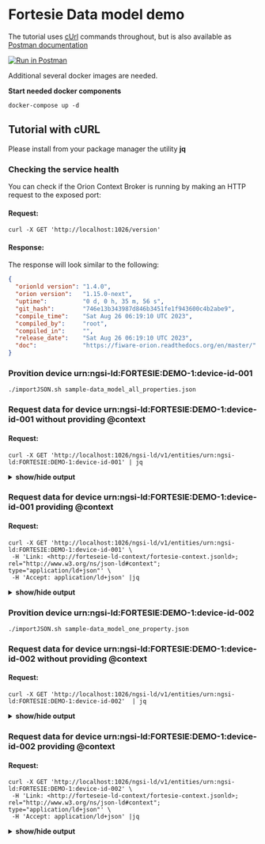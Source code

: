 
# Fortesie Data model demo


The tutorial uses [cUrl](https://ec.haxx.se/) commands throughout, but is also available as
[Postman documentation](https://www.postman.com/konstantinosgombakis/workspace/fortesie-data-model/collection/9192452-51008a35-c2e2-4a3f-b72a-175e210e24b6?action=share&creator=9192452)

[![Run in Postman](https://run.pstmn.io/button.svg)](https://www.postman.com/konstantinosgombakis/workspace/fortesie-data-model/collection/9192452-51008a35-c2e2-4a3f-b72a-175e210e24b6?action=share&creator=9192452)

Additional several docker images are needed.

**Start needed docker components**
```console
docker-compose up -d 
```


## Tutorial with cURL

Please install from your package manager the utility **jq**

### Checking the service health

You can check if the Orion Context Broker is running by making an HTTP request to the exposed port:

#### Request:

```console
curl -X GET 'http://localhost:1026/version'
```
#### Response:

The response will look similar to the following:

```json
{
  "orionld version": "1.4.0",
  "orion version":   "1.15.0-next",
  "uptime":          "0 d, 0 h, 35 m, 56 s",
  "git_hash":        "746e13b343987d846b3451fe1f943600c4b2abe9",
  "compile_time":    "Sat Aug 26 06:19:10 UTC 2023",
  "compiled_by":     "root",
  "compiled_in":     "",
  "release_date":    "Sat Aug 26 06:19:10 UTC 2023",
  "doc":             "https://fiware-orion.readthedocs.org/en/master/"
}
```
### Provition device urn:ngsi-ld:FORTESIE:DEMO-1:device-id-001 
```console
./importJSON.sh sample-data_model_all_properties.json
```

### Request data for device urn:ngsi-ld:FORTESIE:DEMO-1:device-id-001  without providing @context

#### Request:
```console
curl -X GET 'http://localhost:1026/ngsi-ld/v1/entities/urn:ngsi-ld:FORTESIE:DEMO-1:device-id-001' | jq
```

<details><summary><strong>show/hide output</strong></summary>    

```json  
{
  "id": "urn:ngsi-ld:FORTESIE:DEMO-1:device-id-001",
  "type": "fortesie",
  "https://smartdatamodels.org/dataModel.Energy/phaseVoltage": {
    "type": "Property",
    "value": 223.6,
    "unitCode": "2G",
    "observedAt": "2023-09-15T16:04:49.000Z"
  },
  "https://smartdatamodels.org/dataModel.Energy/phaseToPhaseVoltage": {
    "type": "Property",
    "value": [
      252.2,
      223,
      224.3
    ],
    "unitCode": "2G",
    "observedAt": "2023-09-15T16:04:49.000Z"
  },
  "https://smartdatamodels.org/dataModel.Energy/current": {
    "type": "Property",
    "value": 2.7,
    "unitCode": "AMP",
    "observedAt": "2023-09-15T16:04:49.000Z"
  },
  "https://smartdatamodels.org/dataModel.Energy/totalActivePower": {
    "type": "Property",
    "value": 344.8,
    "unitCode": "K1",
    "observedAt": "2023-09-15T16:04:49.000Z"
  },
  "https://smartdatamodels.org/dataModel.Energy/totalReactivePower": {
    "type": "Property",
    "value": 54.7,
    "unitCode": "K2",
    "observedAt": "2023-09-15T16:04:49.000Z"
  },
  "https://smartdatamodels.org/dataModel.Energy/totalApparentPower": {
    "type": "Property",
    "value": 45.7,
    "unitCode": "K1",
    "observedAt": "2023-09-15T16:04:49.000Z"
  },
  "https://smartdatamodels.org/dataModel.Energy/powerFactor": {
    "type": "Property",
    "value": 98.2,
    "unitCode": "P1",
    "observedAt": "2023-09-15T16:04:49.000Z"
  },
  "https://smartdatamodels.org/dataModel.Energy/activePower": {
    "type": "Property",
    "value": 56.2,
    "unitCode": "K1",
    "observedAt": "2023-09-15T16:04:49.000Z"
  },
  "https://smartdatamodels.org/dataModel.Energy/reactivePower": {
    "type": "Property",
    "value": 32.3,
    "unitCode": "K2",
    "observedAt": "2023-09-15T16:04:49.000Z"
  },
  "https://smartdatamodels.org/dataModel.Energy/apparentPower": {
    "type": "Property",
    "value": 45.8,
    "unitCode": "K1",
    "observedAt": "2023-09-15T16:04:49.000Z"
  },
  "https://smartdatamodels.org/dataModel.Energy/totalApparentEnergyImport": {
    "type": "Property",
    "value": 34.2,
    "unitCode": "KWH",
    "observedAt": "2023-09-15T16:04:49.000Z"
  },
  "https://smartdatamodels.org/dataModel.Energy/totalApparentEnergyExport": {
    "type": "Property",
    "value": 4.2,
    "unitCode": "KWH",
    "observedAt": "2023-09-15T16:04:49.000Z"
  },
  "https://smartdatamodels.org/dataModel.Energy/frequency": {
    "type": "Property",
    "value": 49.8,
    "unitCode": "HTZ",
    "observedAt": "2023-09-15T16:04:49.000Z"
  },
  "https://smartdatamodels.org/dataModel.S4BLDG/nominalWaterFlowHeating": {
    "type": "Property",
    "value": 54.1,
    "unitCode": "MQS",
    "observedAt": "2023-09-15T16:04:49.000Z"
  },
  "https://smartdatamodels.org/dataModel.S4BLDG/nominalSupplyWaterTemperatureHeating": {
    "type": "Property",
    "value": 23.8,
    "unitCode": "CEL",
    "observedAt": "2023-09-15T16:04:49.000Z"
  },
  "nominalReturnWaterTemperatureHeating": {
    "type": "Property",
    "value": 10.3,
    "unitCode": "CEL",
    "observedAt": "2023-09-15T16:04:49.000Z"
  },
  "https://raw.githubusercontent.com/konstantinosGombakis/FORTESIE_data_model/main/schema.json#/thermalEnergyImport": {
    "type": "Property",
    "value": 12.3,
    "unitCode": "KWH",
    "observedAt": "2023-09-15T16:04:49.000Z"
  },
  "https://raw.githubusercontent.com/konstantinosGombakis/FORTESIE_data_model/main/schema.json#/thermalEnergyExport": {
    "type": "Property",
    "value": 1.3,
    "unitCode": "KWH",
    "observedAt": "2023-09-15T16:04:49.000Z"
  },
  "https://raw.githubusercontent.com/konstantinosGombakis/FORTESIE_data_model/main/schema.json#/gasConsumption": {
    "type": "Property",
    "value": 1.3,
    "unitCode": "KWH",
    "observedAt": "2023-09-15T16:04:49.000Z"
  },
  "https://smartdatamodels.org/dataModel.Environment/temperature": {
    "type": "Property",
    "value": 18.4,
    "unitCode": "CEL",
    "observedAt": "2023-09-15T16:04:49.000Z"
  },
  "https://smartdatamodels.org/dataModel.Environment/relativeHumidity": {
    "type": "Property",
    "value": 39,
    "unitCode": "P1",
    "observedAt": "2023-09-15T16:04:49.000Z"
  },
  "https://smartdatamodels.org/dataModel.Environment/pm25": {
    "type": "Property",
    "value": 36,
    "unitCode": "GQ",
    "observedAt": "2023-09-15T16:04:49.000Z"
  },
  "https://smartdatamodels.org/dataModel.Environment/co2": {
    "type": "Property",
    "value": 690.5,
    "unitCode": "59",
    "observedAt": "2023-09-15T16:04:49.000Z"
  },
  "https://smartdatamodels.org/dataModel.Weather/windSpeed": {
    "type": "Property",
    "value": 2.5,
    "unitCode": "KMH",
    "observedAt": "2023-09-15T16:04:49.000Z"
  },
  "https://smartdatamodels.org/dataModel.Weather/windDirection": {
    "type": "Property",
    "value": 231,
    "unitCode": "DD",
    "observedAt": "2023-09-15T16:04:49.000Z"
  },
  "https://smartdatamodels.org/dataModel.Weather/precipitation": {
    "type": "Property",
    "value": 34,
    "unitCode": "MMT",
    "observedAt": "2023-09-15T16:04:49.000Z"
  },
  "https://raw.githubusercontent.com/konstantinosGombakis/FORTESIE_data_model/main/schema.json#/contactStatus": {
    "type": "Property",
    "value": 1,
    "unitCode": "P1",
    "observedAt": "2023-09-15T16:04:49.000Z"
  }
}
```  
</details>  

### Request data for device urn:ngsi-ld:FORTESIE:DEMO-1:device-id-001 providing @context
#### Request:
```console
curl -X GET 'http://localhost:1026/ngsi-ld/v1/entities/urn:ngsi-ld:FORTESIE:DEMO-1:device-id-001' \
 -H 'Link: <http://forteseie-ld-context/fortesie-context.jsonld>; rel="http://www.w3.org/ns/json-ld#context"; type="application/ld+json"' \
 -H 'Accept: application/ld+json' |jq
```

<details><summary><strong>show/hide output</strong></summary>    

```json 
{
  "@context": "http://forteseie-ld-context/fortesie-context.jsonld",
  "id": "urn:ngsi-ld:FORTESIE:DEMO-1:device-id-001",
  "type": "fortesie",
  "phaseVoltage": {
    "type": "Property",
    "value": 223.6,
    "unitCode": "2G",
    "observedAt": "2023-09-15T16:04:49.000Z"
  },
  "phaseToPhaseVoltage": {
    "type": "Property",
    "value": [
      252.2,
      223,
      224.3
    ],
    "unitCode": "2G",
    "observedAt": "2023-09-15T16:04:49.000Z"
  },
  "current": {
    "type": "Property",
    "value": 2.7,
    "unitCode": "AMP",
    "observedAt": "2023-09-15T16:04:49.000Z"
  },
  "totalActivePower": {
    "type": "Property",
    "value": 344.8,
    "unitCode": "K1",
    "observedAt": "2023-09-15T16:04:49.000Z"
  },
  "totalReactivePower": {
    "type": "Property",
    "value": 54.7,
    "unitCode": "K2",
    "observedAt": "2023-09-15T16:04:49.000Z"
  },
  "totalApparentPower": {
    "type": "Property",
    "value": 45.7,
    "unitCode": "K1",
    "observedAt": "2023-09-15T16:04:49.000Z"
  },
  "powerFactor": {
    "type": "Property",
    "value": 98.2,
    "unitCode": "P1",
    "observedAt": "2023-09-15T16:04:49.000Z"
  },
  "activePower": {
    "type": "Property",
    "value": 56.2,
    "unitCode": "K1",
    "observedAt": "2023-09-15T16:04:49.000Z"
  },
  "reactivePower": {
    "type": "Property",
    "value": 32.3,
    "unitCode": "K2",
    "observedAt": "2023-09-15T16:04:49.000Z"
  },
  "apparentPower": {
    "type": "Property",
    "value": 45.8,
    "unitCode": "K1",
    "observedAt": "2023-09-15T16:04:49.000Z"
  },
  "totalApparentEnergyImport": {
    "type": "Property",
    "value": 34.2,
    "unitCode": "KWH",
    "observedAt": "2023-09-15T16:04:49.000Z"
  },
  "totalApparentEnergyExport": {
    "type": "Property",
    "value": 4.2,
    "unitCode": "KWH",
    "observedAt": "2023-09-15T16:04:49.000Z"
  },
  "frequency": {
    "type": "Property",
    "value": 49.8,
    "unitCode": "HTZ",
    "observedAt": "2023-09-15T16:04:49.000Z"
  },
  "nominalWaterFlowHeating": {
    "type": "Property",
    "value": 54.1,
    "unitCode": "MQS",
    "observedAt": "2023-09-15T16:04:49.000Z"
  },
  "nominalSupplyWaterTemperatureHeating": {
    "type": "Property",
    "value": 23.8,
    "unitCode": "CEL",
    "observedAt": "2023-09-15T16:04:49.000Z"
  },
  "nominalReturnWaterTemperatureHeating": {
    "type": "Property",
    "value": 10.3,
    "unitCode": "CEL",
    "observedAt": "2023-09-15T16:04:49.000Z"
  },
  "thermalEnergyImport": {
    "type": "Property",
    "value": 12.3,
    "unitCode": "KWH",
    "observedAt": "2023-09-15T16:04:49.000Z"
  },
  "thermalEnergyExport": {
    "type": "Property",
    "value": 1.3,
    "unitCode": "KWH",
    "observedAt": "2023-09-15T16:04:49.000Z"
  },
  "gasConsumption": {
    "type": "Property",
    "value": 1.3,
    "unitCode": "KWH",
    "observedAt": "2023-09-15T16:04:49.000Z"
  },
  "temperature": {
    "type": "Property",
    "value": 18.4,
    "unitCode": "CEL",
    "observedAt": "2023-09-15T16:04:49.000Z"
  },
  "relativeHumidity": {
    "type": "Property",
    "value": 39,
    "unitCode": "P1",
    "observedAt": "2023-09-15T16:04:49.000Z"
  },
  "pm25": {
    "type": "Property",
    "value": 36,
    "unitCode": "GQ",
    "observedAt": "2023-09-15T16:04:49.000Z"
  },
  "co2": {
    "type": "Property",
    "value": 690.5,
    "unitCode": "59",
    "observedAt": "2023-09-15T16:04:49.000Z"
  },
  "windSpeed": {
    "type": "Property",
    "value": 2.5,
    "unitCode": "KMH",
    "observedAt": "2023-09-15T16:04:49.000Z"
  },
  "windDirection": {
    "type": "Property",
    "value": 231,
    "unitCode": "DD",
    "observedAt": "2023-09-15T16:04:49.000Z"
  },
  "precipitation": {
    "type": "Property",
    "value": 34,
    "unitCode": "MMT",
    "observedAt": "2023-09-15T16:04:49.000Z"
  },
  "contactStatus": {
    "type": "Property",
    "value": 1,
    "unitCode": "P1",
    "observedAt": "2023-09-15T16:04:49.000Z"
  }
}
```
</details>    

### Provition device urn:ngsi-ld:FORTESIE:DEMO-1:device-id-002
```console
./importJSON.sh sample-data_model_one_property.json
```

### Request data for device urn:ngsi-ld:FORTESIE:DEMO-1:device-id-002  without providing @context

#### Request:
```console
curl -X GET 'http://localhost:1026/ngsi-ld/v1/entities/urn:ngsi-ld:FORTESIE:DEMO-1:device-id-002'  | jq
```

<details><summary><strong>show/hide output</strong></summary>    

```json 
{
  "id": "urn:ngsi-ld:FORTESIE:DEMO-1:device-id-002",
  "type": "fortesie",
  "https://smartdatamodels.org/dataModel.Energy/phaseVoltage": {
    "type": "Property",
    "value": 223.6,
    "unitCode": "2G",
    "observedAt": "2023-09-15T16:04:49.000Z"
  }
}
```
</details> 

### Request data for device urn:ngsi-ld:FORTESIE:DEMO-1:device-id-002 providing @context
#### Request:
```console
curl -X GET 'http://localhost:1026/ngsi-ld/v1/entities/urn:ngsi-ld:FORTESIE:DEMO-1:device-id-002' \
 -H 'Link: <http://forteseie-ld-context/fortesie-context.jsonld>; rel="http://www.w3.org/ns/json-ld#context"; type="application/ld+json"' \
 -H 'Accept: application/ld+json' |jq
```

<details><summary><strong>show/hide output</strong></summary>  
  
```json 
{
  "@context": "http://forteseie-ld-context/fortesie-context.jsonld",
  "id": "urn:ngsi-ld:FORTESIE:DEMO-1:device-id-002",
  "type": "fortesie",
  "phaseVoltage": {
    "type": "Property",
    "value": 223.6,
    "unitCode": "2G",
    "observedAt": "2023-09-15T16:04:49.000Z"
  }
```  
</details> 